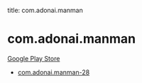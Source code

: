 title: com.adonai.manman
# com.adonai.manman


[Google Play Store](https://play.google.com/store/apps/details?id=com.adonai.manman)


* [com.adonai.manman-28](./com.adonai.manman-28/)